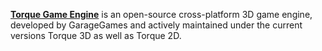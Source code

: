 [**Torque Game Engine**](http://www.garagegames.com/products/torque-3d) is an open-source cross-platform 3D game engine, developed by GarageGames and actively maintained under the current versions Torque 3D as well as Torque 2D.